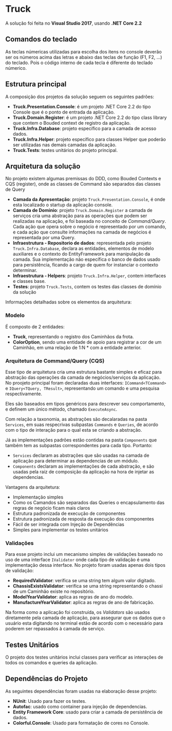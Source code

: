 
# Truck
A solução foi feita no **Visual Studio 2017**, usando **.NET Core 2.2**

## Comandos do teclado
As teclas númericas utilizadas para escolha dos itens no console deverão ser os números acima das letras e abaixo das teclas de função (F1, F2, ...) do teclado. Pois o código interno de cada tecla é diferente do teclado númerico. 

## Estrutura principal
A composição dos projetos da solução seguem os seguintes padrões:

* **Truck.Presentation.Console**: é um projeto .NET Core 2.2 do tipo Console que é o ponto de entrada da aplicação.
* **Truck.Domain.Register**: é um projeto .NET Core 2.2 do tipo class library que contem o Bouded context de registro da aplicação.
* **Truck.Infra.Database**: projeto específico para a camada de acesso dados.
* **Truck.Infra.Helper**: projeto específico para classes Helper que poderão ser utilizadas nas demais camadas da aplicação.
* **Truck.Tests**: testes unitários do projeto principal.

## Arquitetura da solução
No projeto existem algumas premissas do DDD, como Bouded Contexts e CQS (register), onde as classes de Command são separados das classes de Query

* **Camada da Apresentação**: projeto `Truck.Presentation.Console`, é onde esta localizado o startup da aplicação console.
* **Camada de Dominio**: projeto `Truck.Domain.Register` a camada de serviços cria uma abstração para as operações que podem ser realizadas na aplicação, e foi baseada no conceito de _Command/Query_. Cada ação que opera sobre o negócio é representado por um comando, e cada ação que consulte informações na camada de negócios é representada por uma Query.
* **Infraestrutura - Repositorio de dados**: representada pelo projeto `Truck.Infra.Database`, declara as entidades, elementos de modelo auxiliares e o contexto do EntityFramework para manipulação da camada. Sua implementação não específica o banco de dados usado para persistência, ficando a cargo de quem for instanciar o contexto determinar.
* **Infraestrutura - Helpers**: projeto `Truck.Infra.Helper`, contem interfaces e classes base.
* **Testes**: projeto `Truck.Tests`, contem os testes das classes de domínio da solução

Informações detalhadas sobre os elementos da arquitetura:

### Modelo
É composto de 2 entidades:

* **Truck**, representando o registro dos Caminhãos da frota.
* **ColorOption**, sendo uma entidade de apoio para registrar a cor de um Caminhão, em uma relação de 1:N * 
com a entidade anterior.

### Arquitetura de Command/Query (CQS)
Esse tipo de arquitetura cria uma estrutura bastante simples e eficaz para abstração das operações da camada de negócios/serviços da aplicação. No proojeto principal foram declaradas duas interfaces: `ICommand<TCommand>` e `IQuery<TQuery, TResult>`, representando um comando e uma pesquisa respectivamente.

Eles são baseados em tipos genéricos para descrever seu comportamento, e definem um único método, chamado `ExecuteAsync`.

 Com relação a taxonomia, as abstrações são decalaradas na pasta `Services`, em suas respecrivas subpastas `Commands` e `Queries`, de acordo com o tipo de interação para o qual esta se criando a abstração.

Já as implementações padrões estão contidas na pasta `Components` que também tem as subpastas correspondentes para cada tipo. Portanto:

* `Services` declaram as abstrações que são usadas na camada de aplicação para determinar as dependencias de um módulo.
* `Components` declaram as implementações de cada abstração, e são usadas pela raiz de composição da aplicação na hora de injetar as dependencias.

Vantagens da arquitetura:
* Implementação simples
* Como os Camandos são separados das Queries o encapsulamento das regras de negócio ficam mais claros
* Estrutura padronizada de execução de componentes
* Estrutura padronizada de resposta da execução dos componentes
* Fácil de ser integrada com Injeção de Dependências
* Simples para implementar os testes unitários

### Validações
Para esse projeto inclui um mecanismo simples de validações baseado no uso de uma interface `IValidator` onde cada tipo de validação é uma implementação dessa interface. No projeto foram usadas apenas dois tipos de validação:

* **RequiredValidator**: verifica se uma string tem algum valor digitado.
* **ChassisExistsValidator**: verifica se uma string representando o chassi de um Caminhão existe no repositório.
* **ModelYearValidator**: aplica as regras de ano do modelo.
* **ManufactureYearValidator**: aplica as regras de ano de fabricação.

Na forma como a aplicação foi construída, os _Validators_ são usados diretamente pela camada de aplicação, para assegurar que os dados que o usuário esta digitando no terminal estão de acordo com o necessário para poderem ser repassados à camada de serviço.

## Testes Unitários
O projeto dos testes unitários inclui classes para verificar as interações de todos os comandos e queries da aplicação. 

## Dependências do Projeto
As seguintes dependências foram usadas na elaboração desse projeto:
* **NUnit**: Usado para fazer os testes.
* **Autofac**: usado como container para injeção de dependencias.
* **Entity Framework Core**: usado para criar a camada de persistência de dados.
* **Colorful.Console**: Usado para formatação de cores no Console.